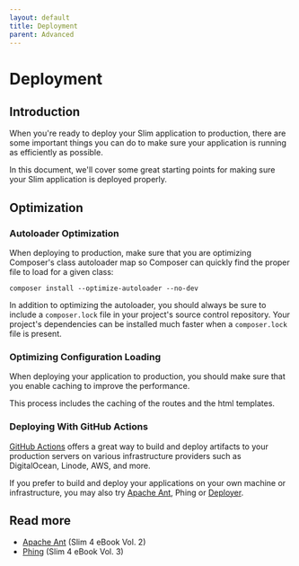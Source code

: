 ```yaml
---
layout: default
title: Deployment
parent: Advanced
---
```


# Deployment

## Introduction

When you're ready to deploy your Slim application to production, 
there are some important things you can do to make sure your application 
is running as efficiently as possible. 

In this document, we'll cover some great starting points for 
making sure your Slim application is deployed properly.

## Optimization

### Autoloader Optimization

When deploying to production, make sure that you are optimizing Composer's 
class autoloader map so Composer can quickly find the proper 
file to load for a given class:

```
composer install --optimize-autoloader --no-dev
```

In addition to optimizing the autoloader, 
you should always be sure to include a `composer.lock` file in 
your project's source control repository. 
Your project's dependencies can be installed much faster 
when a `composer.lock` file is present.

### Optimizing Configuration Loading

When deploying your application to production, you should make sure that you
enable caching to improve the performance. 

This process includes the caching of the routes and the html templates.

### Deploying With GitHub Actions

[GitHub Actions](https://github.com/features/actions) offers a great
way to build and deploy artifacts to your production servers
on various infrastructure providers such as DigitalOcean, 
Linode, AWS, and more.

If you prefer to build and deploy your applications on your
own machine or infrastructure, you may also 
try [Apache Ant](https://ant.apache.org/), Phing or [Deployer](https://deployer.org/).

## Read more

* [Apache Ant](https://ko-fi.com/s/e592c10b5f) (Slim 4 eBook Vol. 2)
* [Phing](https://ko-fi.com/s/3698cf30f3) (Slim 4 eBook Vol. 3)
